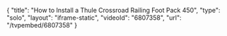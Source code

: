 {
    "title": "How to Install a Thule Crossroad Railing Foot Pack 450",
    "type": "solo",
    "layout": "iframe-static",
    "videoId": "6807358",
    "url": "\/tvpembed\/6807358"
}